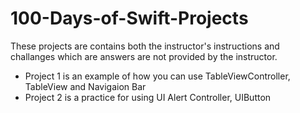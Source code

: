 # 100-Days-of-Swift-Projects
These projects are contains both the instructor's instructions and challanges which are answers are not provided by the instructor.
 - Project 1 is an example of how you can use TableViewController, TableView and Navigaion Bar 
 - Project 2 is a practice for using UI Alert Controller, UIButton
